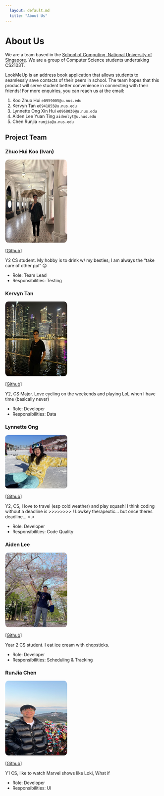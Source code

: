 ```yaml
---
  layout: default.md
  title: "About Us"
---
```


# About Us

We are a team based in the [School of Computing, National University of Singapore](http://www.comp.nus.edu.sg).
We are a group of Computer Science students undertaking CS2103T.

LookMeUp is an address book application that allows students to seamlessly save contacts of their peers in school. The team hopes that
this product will serve student better convenience in connecting with their friends!
For more enquiries, you can reach us at the email:
1. Koo Zhuo Hui `e0959005@u.nus.edu`
2. Kervyn Tan `e0941855@u.nus.edu`
3. Lynnette Ong Xin Hui `e0968030@u.nus.edu`
4. Aiden Lee Yuan Ting `aidenlyt@u.nus.edu`
5. Chen Runjia `runjia@u.nus.edu`

## Project Team

### Zhuo Hui Koo (Ivan)

<img src="images/zhuohui.png" width="200px" style="border-radius:5%">

[[Github](http://github.com/smolegz)]

Y2 CS student. My hobby is to drink w/ my besties; I am always the “take care of other ppl” 😊

* Role: Team Lead
* Responsibilities: Testing

### Kervyn Tan

<img src="images/kervyn.png" width="200px" height="240px" style="border-radius:5%">

[[Github](http://github.com/kervyntan)]

Y2, CS Major.
Love cycling on the weekends and playing LoL when I have time (basically never)

* Role: Developer
* Responsibilities: Data

### Lynnette Ong

<img src="images/lynnette.png" width="200px" style="border-radius:5%">

[[Github](http://github.com/lynnetteeee)]

Y2, CS, I love to travel (esp cold weather) and play squash!
I think coding without a deadline is >>>>>>>> ! Lowkey therapeutic... but once theres deadline... >.<

* Role: Developer
* Responsibilities: Code Quality

### Aiden Lee

<img src="images/aiden.png" width="200px" height="240px" style="border-radius:5%">

[[Github](http://github.com/aidenlyt)]

Year 2 CS student. I eat ice cream with chopsticks.

* Role: Developer
* Responsibilities: Scheduling & Tracking

### RunJia Chen

<img src="images/runjia.png" width="200px" height="240px" style="border-radius:5%">

[[Github](http://github.com/RunjiaChen)]

Y1 CS, like to watch Marvel shows like Loki, What if

* Role: Developer
* Responsibilities: UI
